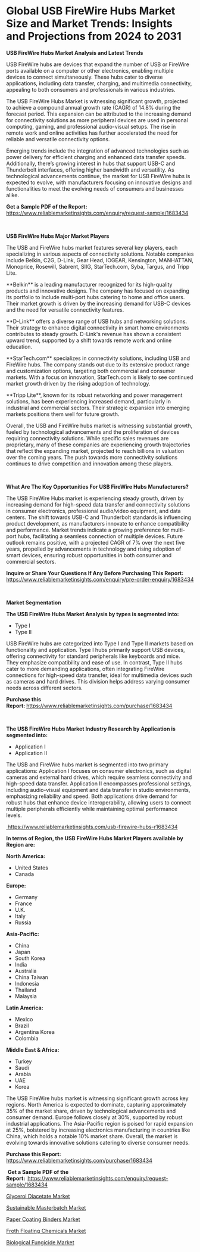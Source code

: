 <p><h1>Global USB FireWire Hubs Market Size and Market Trends: Insights and Projections from 2024 to 2031</h1></p><p><strong>USB FireWire Hubs Market Analysis and Latest Trends</strong></p>
<p><p>USB FireWire hubs are devices that expand the number of USB or FireWire ports available on a computer or other electronics, enabling multiple devices to connect simultaneously. These hubs cater to diverse applications, including data transfer, charging, and multimedia connectivity, appealing to both consumers and professionals in various industries.</p><p>The USB FireWire Hubs Market is witnessing significant growth, projected to achieve a compound annual growth rate (CAGR) of 14.8% during the forecast period. This expansion can be attributed to the increasing demand for connectivity solutions as more peripheral devices are used in personal computing, gaming, and professional audio-visual setups. The rise in remote work and online activities has further accelerated the need for reliable and versatile connectivity options.</p><p>Emerging trends include the integration of advanced technologies such as power delivery for efficient charging and enhanced data transfer speeds. Additionally, there’s growing interest in hubs that support USB-C and Thunderbolt interfaces, offering higher bandwidth and versatility. As technological advancements continue, the market for USB FireWire hubs is expected to evolve, with manufacturers focusing on innovative designs and functionalities to meet the evolving needs of consumers and businesses alike.</p></p>
<p><strong>Get a Sample PDF of the Report:&nbsp;</strong> <a href="https://www.reliablemarketinsights.com/enquiry/request-sample/1683434?utm_campaign=1570&utm_medium=2&utm_source=Github&utm_content=ia&utm_term=15102024&utm_id=usb-firewire-hubs">https://www.reliablemarketinsights.com/enquiry/request-sample/1683434</a></p>
<p>&nbsp;</p>
<p><strong>USB FireWire Hubs Major Market Players</strong></p>
<p><p>The USB and FireWire hubs market features several key players, each specializing in various aspects of connectivity solutions. Notable companies include Belkin, C2G, D-Link, Gear Head, IOGEAR, Kensington, MANHATTAN, Monoprice, Rosewill, Sabrent, SIIG, StarTech.com, Syba, Targus, and Tripp Lite.</p><p>**Belkin** is a leading manufacturer recognized for its high-quality products and innovative designs. The company has focused on expanding its portfolio to include multi-port hubs catering to home and office users. Their market growth is driven by the increasing demand for USB-C devices and the need for versatile connectivity features.</p><p>**D-Link** offers a diverse range of USB hubs and networking solutions. Their strategy to enhance digital connectivity in smart home environments contributes to steady growth. D-Link's revenue has shown a consistent upward trend, supported by a shift towards remote work and online education.</p><p>**StarTech.com** specializes in connectivity solutions, including USB and FireWire hubs. The company stands out due to its extensive product range and customization options, targeting both commercial and consumer markets. With a focus on innovation, StarTech.com is likely to see continued market growth driven by the rising adoption of technology.</p><p>**Tripp Lite**, known for its robust networking and power management solutions, has been experiencing increased demand, particularly in industrial and commercial sectors. Their strategic expansion into emerging markets positions them well for future growth.</p><p>Overall, the USB and FireWire hubs market is witnessing substantial growth, fueled by technological advancements and the proliferation of devices requiring connectivity solutions. While specific sales revenues are proprietary, many of these companies are experiencing growth trajectories that reflect the expanding market, projected to reach billions in valuation over the coming years. The push towards more connectivity solutions continues to drive competition and innovation among these players.</p></p>
<p>&nbsp;</p>
<p><strong>What Are The Key Opportunities For USB FireWire Hubs Manufacturers?</strong></p>
<p><p>The USB FireWire Hubs market is experiencing steady growth, driven by increasing demand for high-speed data transfer and connectivity solutions in consumer electronics, professional audio/video equipment, and data centers. The shift towards USB-C and Thunderbolt standards is influencing product development, as manufacturers innovate to enhance compatibility and performance. Market trends indicate a growing preference for multi-port hubs, facilitating a seamless connection of multiple devices. Future outlook remains positive, with a projected CAGR of 7% over the next five years, propelled by advancements in technology and rising adoption of smart devices, ensuring robust opportunities in both consumer and commercial sectors.</p></p>
<p><strong>Inquire or Share Your Questions If Any Before Purchasing This Report:</strong> <a href="https://www.reliablemarketinsights.com/enquiry/pre-order-enquiry/1683434?utm_campaign=1570&utm_medium=2&utm_source=Github&utm_content=ia&utm_term=15102024&utm_id=usb-firewire-hubs">https://www.reliablemarketinsights.com/enquiry/pre-order-enquiry/1683434</a></p>
<p>&nbsp;</p>
<p><strong>Market Segmentation</strong></p>
<p><strong>The USB FireWire Hubs Market Analysis by types is segmented into:</strong></p>
<p><ul><li>Type I</li><li>Type II</li></ul></p>
<p><p>USB FireWire hubs are categorized into Type I and Type II markets based on functionality and application. Type I hubs primarily support USB devices, offering connectivity for standard peripherals like keyboards and mice. They emphasize compatibility and ease of use. In contrast, Type II hubs cater to more demanding applications, often integrating FireWire connections for high-speed data transfer, ideal for multimedia devices such as cameras and hard drives. This division helps address varying consumer needs across different sectors.</p></p>
<p><strong>Purchase this Report:&nbsp;</strong><a href="https://www.reliablemarketinsights.com/purchase/1683434?utm_campaign=1570&utm_medium=2&utm_source=Github&utm_content=ia&utm_term=15102024&utm_id=usb-firewire-hubs">https://www.reliablemarketinsights.com/purchase/1683434</a></p>
<p>&nbsp;</p>
<p><strong>The USB FireWire Hubs Market Industry Research by Application is segmented into:</strong></p>
<p><ul><li>Application I</li><li>Application II</li></ul></p>
<p><p>The USB and FireWire hubs market is segmented into two primary applications: Application I focuses on consumer electronics, such as digital cameras and external hard drives, which require seamless connectivity and high-speed data transfer. Application II encompasses professional settings, including audio-visual equipment and data transfer in studio environments, emphasizing reliability and speed. Both applications drive demand for robust hubs that enhance device interoperability, allowing users to connect multiple peripherals efficiently while maintaining optimal performance levels.</p></p>
<p><a href="https://www.reliablemarketinsights.com/usb-firewire-hubs-r1683434?utm_campaign=1570&utm_medium=2&utm_source=Github&utm_content=ia&utm_term=15102024&utm_id=usb-firewire-hubs">&nbsp;https://www.reliablemarketinsights.com/usb-firewire-hubs-r1683434</a></p>
<p><strong>In terms of Region, the USB FireWire Hubs Market Players available by Region are:</strong></p>
<p>
    <p> <strong> North America: </strong>
        <ul>
            <li>United States</li>
            <li>Canada</li>
        </ul>
        </p> 
    <p> <strong> Europe: </strong>
        <ul>
            <li>Germany</li>
            <li>France</li>
            <li>U.K.</li>
            <li>Italy</li>
            <li>Russia</li>
        </ul>
        </p> 
    <p> <strong> Asia-Pacific: </strong>
        <ul>
            <li>China</li>
            <li>Japan</li>
            <li>South Korea</li>
            <li>India</li>
            <li>Australia</li>
            <li>China Taiwan</li>
            <li>Indonesia</li>
            <li>Thailand</li>
            <li>Malaysia</li>
        </ul>
        </p> 
    <p> <strong> Latin America: </strong>
        <ul>
            <li>Mexico</li>
            <li>Brazil</li>
            <li>Argentina Korea</li>
            <li>Colombia</li>
        </ul>
        </p> 
    <p> <strong> Middle East & Africa: </strong>
        <ul>
            <li>Turkey</li>
            <li>Saudi</li>
            <li>Arabia</li>
            <li>UAE</li>
            <li>Korea</li>
        </ul>
    </p>
    </p>
<p><p>The USB FireWire hubs market is witnessing significant growth across key regions. North America is expected to dominate, capturing approximately 35% of the market share, driven by technological advancements and consumer demand. Europe follows closely at 30%, supported by robust industrial applications. The Asia-Pacific region is poised for rapid expansion at 25%, bolstered by increasing electronics manufacturing in countries like China, which holds a notable 10% market share. Overall, the market is evolving towards innovative solutions catering to diverse consumer needs.</p></p>
<p><strong>Purchase this Report: </strong><a href="https://www.reliablemarketinsights.com/purchase/1683434?utm_campaign=1570&utm_medium=2&utm_source=Github&utm_content=ia&utm_term=15102024&utm_id=usb-firewire-hubs">https://www.reliablemarketinsights.com/purchase/1683434</a></p>
<p>&nbsp;<strong>Get a Sample PDF of the Report:&nbsp;&nbsp;</strong><a href="https://www.reliablemarketinsights.com/enquiry/request-sample/1683434?utm_campaign=1570&utm_medium=2&utm_source=Github&utm_content=ia&utm_term=15102024&utm_id=usb-firewire-hubs">https://www.reliablemarketinsights.com/enquiry/request-sample/1683434</a></p>
<p><strong></strong></p>
<p><p><a href="https://www.linkedin.com/pulse/glycerol-diacetate-sector-surge-11-growth-roadmap-2031-uyhef?trk=public_post_embed_feed-article-content&utm_campaign=1570&utm_medium=2&utm_source=Github&utm_content=ia&utm_term=15102024&utm_id=usb-firewire-hubs">Glycerol Diacetate Market</a></p><p><a href="https://www.linkedin.com/pulse/global-sustainable-masterbatch-market-trends-innovations-forward-looking-gxfjf?trk=public_post_embed_feed-article-content&utm_campaign=1570&utm_medium=2&utm_source=Github&utm_content=ia&utm_term=15102024&utm_id=usb-firewire-hubs">Sustainable Masterbatch Market</a></p><p><a href="https://www.linkedin.com/pulse/paper-coating-binders-market-evolution-key-trends-regional-dynamics-mklxf?trk=public_post_embed_feed-article-content&utm_campaign=1570&utm_medium=2&utm_source=Github&utm_content=ia&utm_term=15102024&utm_id=usb-firewire-hubs">Paper Coating Binders Market</a></p><p><a href="https://www.linkedin.com/pulse/froth-floating-chemicals-market-research-report-exploring-bry5f?trk=public_post_embed_feed-article-content&utm_campaign=1570&utm_medium=2&utm_source=Github&utm_content=ia&utm_term=15102024&utm_id=usb-firewire-hubs">Froth Floating Chemicals Market</a></p><p><a href="https://www.linkedin.com/pulse/pulse-biological-fungicide-rhythms-change-market-resonance-2024-2031-j4arf?trk=public_post_embed_feed-article-content&utm_campaign=1570&utm_medium=2&utm_source=Github&utm_content=ia&utm_term=15102024&utm_id=usb-firewire-hubs">Biological Fungicide Market</a></p></p>
